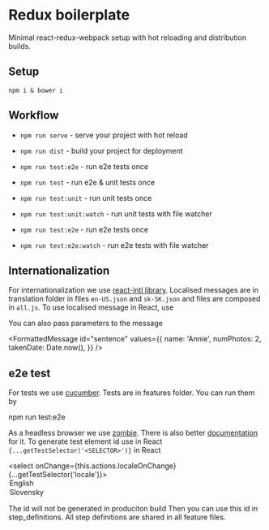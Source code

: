 # Redux boilerplate

Minimal react-redux-webpack setup with hot reloading and distribution builds.


## Setup

`npm i & bower i`

## Workflow

- `npm run serve` - serve your project with hot reload 
- `npm run dist` - build your project for deployment


- `npm run test:e2e` - run e2e tests once
- `npm run test` - run e2e & unit tests once


- `npm run test:unit` - run unit tests once
- `npm run test:unit:watch` - run unit tests with file watcher


- `npm run test:e2e` - run e2e tests once
- `npm run test:e2e:watch` - run e2e tests with file watcher

## Internationalization

For internationalization we use [react-intl library](https://github.com/yahoo/react-intl).
Localised messages are in translation folder in files `en-US.json` and `sk-SK.json` and files are composed in `all.js`.
To use localised message in React, use

  <FormattedMessage id="greeting" tagName="p" />
  
You can also pass parameters to the message
  
  <FormattedMessage
    id="sentence"
    values={{
      name: 'Annie',
      numPhotos: 2,
      takenDate: Date.now(),
    }}
  />  

## e2e test

For tests we use [cucumber](https://cucumber.io/).
Tests are in features folder. You can run them by
  
  npm run test:e2e
  
As a headless browser we use [zombie](http://zombie.js.org/). There is also better [documentation](http://zqdevres.qiniucdn.com/data/20110811173813/index.html) for it.
To generate test element id use in React `{...getTestSelector('<SELECTOR>')}` in React
  
  <select onChange={this.actions.localeOnChange} {...getTestSelector('locale')}>
    <option value="en-US">English</option>
    <option value="sk-SK">Slovensky</option>
  </select>
  
The id will not be generated in produciton build
Then you can use this id in step_definitions. All step definitions are shared in all feature files.  

